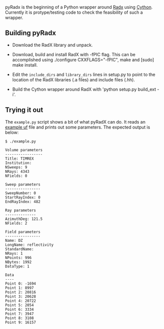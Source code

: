 pyRadx is the beginning of a Python wrapper around 
[Radx](http://www.ral.ucar.edu/projects/titan/docs/radial_formats/radx.html)
using [Cython](http://cython.org/). Currently it is protype/testing code to
check the feasibility of such a wrapper.


Building pyRadx
---------------

* Download the RadX library and unpack.

* Download, build and install RadX with -fPIC flag. This can be accomplished
  using ./configure CXXFLAGS="-fPIC", make and [sudo] make install.

* Edit the `include_dirs` and `library_dirs` lines in setup.py to point
  to the location of the RadX libraries (.a files) and include files (.hh).

* Build the Cython wrapper around RadX with 'python setup.py build\_ext -i'.

Trying it out
-------------

The `example.py` script shows a bit of what pyRadX can do.  It reads an 
[example uf](http://www.ral.ucar.edu/projects/titan/example_data/uf/20080604/)
file and prints out some parameters.  The expected output is below:

    $ ./example.py 

    Volume parameters
    -----------------
    Title: TIMREX
    Institution: 
    NSweeps: 9
    NRays: 4343
    NFields: 0

    Sweep parameters
    ----------------
    SweepNumber: 0
    StartRayIndex: 0
    EndRayIndex: 482

    Ray parameters
    --------------
    AzimuthDeg: 121.5
    NFields: 2

    Field parameters
    ----------------
    Name: DZ
    LongName: reflectivity
    StandardName: 
    NRays: 1
    NPoints: 996
    NBytes: 1992
    DataType: 1

    Data
    ----
    Point 0: -1694
    Point 1: 8997
    Point 2: 20816
    Point 3: 20628
    Point 4: 20722
    Point 5: 2054
    Point 6: 3334
    Point 7: 3947
    Point 8: 3108
    Point 9: 16157
